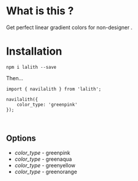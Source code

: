 # What is this ?

Get perfect linear gradient colors for non-designer .

# Installation 

`npm i lalith --save`

Then...

```
import { navilalith } from 'lalith';

navilalith({
    color_type: 'greenpink'
});



```

## Options

* *color_type* - greenpink
* *color_type* - greenaqua
* *color_type* - greenyellow
* *color_type* - greenorange
